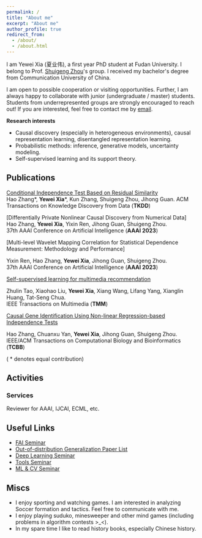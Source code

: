 ```yaml
---
permalink: /
title: "About me"
excerpt: "About me"
author_profile: true
redirect_from: 
  - /about/
  - /about.html
---
```


I am Yewei Xia (夏业伟), a first year PhD student at Fudan University.
I belong to Prof. [Shuigeng Zhou](https://scholar.google.com/citations?user=yAE-Av4AAAAJ&hl=zh-CN)'s group.
I received my bachelor's degree from Communication University of China.

I am open to possible cooperation or visiting opportunities. 
Further, I am always happy to collaborate with junior (undergraduate / master) students.
Students from underrepresented groups are strongly encouraged to reach out!
If you are interested, feel free to contact me by [email](ywxia21@m.fudan.edu.cn).
 

**Research interests**
* Causal discovery (especially in heterogeneous environments), causal representation learning, disentangled representation learning. 
* Probabilistic methods: inference, generative models, uncertainty modeling.
* Self-supervised learning and its support theory.

## Publications
[Conditional Independence Test Based on Residual Similarity](https://dl.acm.org/doi/abs/10.1145/3593810)      
Hao Zhang\*, **Yewei Xia**\*, Kun Zhang, Shuigeng Zhou, Jihong Guan. 
ACM Transactions on Knowledge Discovery from Data (**TKDD**)

[Differentially Private Nonlinear Causal Discovery from Numerical Data]       
Hao Zhang, **Yewei Xia**, Yixin Ren, Jihong Guan, Shuigeng Zhou.  
37th AAAI Conference on Artificial Intelligence (**AAAI 2023**)   

[Multi-level Wavelet Mapping Correlation for Statistical Dependence Measurement: Methodology and Performance] 

Yixin Ren, Hao Zhang, **Yewei Xia**, Jihong Guan, Shuigeng Zhou.  
37th AAAI Conference on Artificial Intelligence (**AAAI 2023**)     

[Self-supervised learning for multimedia recommendation](https://ieeexplore.ieee.org/abstract/document/9811387) 

Zhulin Tao, Xiaohao Liu, **Yewei Xia**, Xiang Wang, Lifang Yang, Xianglin Huang, Tat-Seng Chua.     
IEEE Transactions on Multimedia (**TMM**)

[Causal Gene Identification Using Non-linear Regression-based Independence Tests](https://ieeexplore.ieee.org/abstract/document/9709100/) 

Hao Zhang, Chuanxu Yan, **Yewei Xia**, Jihong Guan, Shuigeng Zhou.      
IEEE/ACM Transactions on Computational Biology and Bioinformatics (**TCBB**)

( * denotes equal contribution)

## Activities
### Services
Reviewer for AAAI, IJCAI, ECML, etc.

## Useful Links

- [FAI Seminar](https://www.tengjiaye.com/seminar)
- [Out-of-distribution Generalization Paper List](https://out-of-distribution-generalization.com/)
- [Deep Learning Seminar](http://tianyuanzhang.com/teaching/)
- [Tools Seminar](https://github.com/pppppass/ToolsSeminar)
- [ML & CV Seminar](http://ml.2prime.cn/)

## Miscs
* I enjoy sporting and watching games. I am interested in analyzing Soccer formation and tactics. Feel free to communicate with me.
* I enjoy playing suduko, minesweeper and other mind games (including problems in algorithm contests >_<). 
* In my spare time I like to read history books, especially Chinese history.
